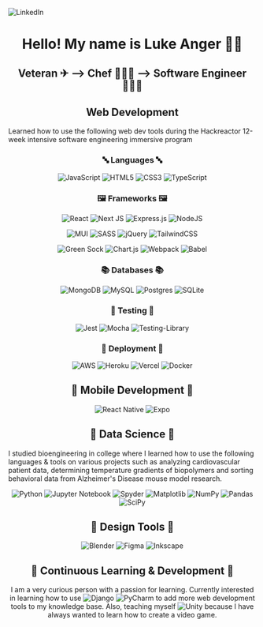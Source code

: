 ![LinkedIn](https://img.shields.io/badge/linkedin-%230077B5.svg?style=for-the-badge&logo=linkedin&logoColor=white)

<h1 align=center> Hello! My name is Luke Anger 👋🏼 </h1>
<h2 align=center> Veteran ✈ --> Chef 👨🏼‍🍳 --> Software Engineer 👩🏻‍💻</h2>

<h2 align=center> Web Development </h2>

Learned how to use the following web dev tools during the Hackreactor 12-week intensive software engineering immersive program

<h3 align=center> 🔤 Languages 🔤</h3>
 
 <div align=center> 

![JavaScript](https://img.shields.io/badge/javascript-%23323330.svg?style=flat&logo=javascript&logoColor=%23F7DF1E) ![HTML5](https://img.shields.io/badge/html5-%23E34F26.svg?style=flat&logo=html5&logoColor=white) ![CSS3](https://img.shields.io/badge/css3-%231572B6.svg?style=flat&logo=css3&logoColor=white) ![TypeScript](https://img.shields.io/badge/typescript-%23007ACC.svg?style=flat&logo=typescript&logoColor=white)

</div>
 


 <h3 align=center> 🖼 Frameworks 🖼 </h3>
 
 <div align=center> 

 ![React](https://img.shields.io/badge/react-%2320232a.svg?style=flat&logo=react&logoColor=%2361DAFB) ![Next JS](https://img.shields.io/badge/Next-black?style=flat&logo=next.js&logoColor=white) ![Express.js](https://img.shields.io/badge/express.js-%23404d59.svg?style=flat&logo=express&logoColor=%2361DAFB) 
 ![NodeJS](https://img.shields.io/badge/node.js-6DA55F?style=flat&logo=node.js&logoColor=white) 

</div>

 
 
 <div align=center> 

 ![MUI](https://img.shields.io/badge/MUI-%230081CB.svg?style=flat&logo=mui&logoColor=white)  ![SASS](https://img.shields.io/badge/SASS-hotpink.svg?style=flat&logo=SASS&logoColor=white) ![jQuery](https://img.shields.io/badge/jquery-%230769AD.svg?style=flat&logo=jquery&logoColor=white) ![TailwindCSS](https://img.shields.io/badge/tailwindcss-%2338B2AC.svg?style=flat&logo=tailwind-css&logoColor=white) 
 

</div>

 
 <div align=center> 

 ![Green Sock](https://img.shields.io/badge/green%20sock-88CE02?style=flat&logo=greensock&logoColor=white) ![Chart.js](https://img.shields.io/badge/chart.js-F5788D.svg?style=flat&logo=chart.js&logoColor=white)  ![Webpack](https://img.shields.io/badge/webpack-%238DD6F9.svg?style=flat&logo=webpack&logoColor=black) ![Babel](https://img.shields.io/badge/Babel-F9DC3e?style=flat&logo=babel&logoColor=black)

</div>

 
 <h3 align=center> 📚 Databases 📚</h3> 
 
 
 <div align=center> 

 ![MongoDB](https://img.shields.io/badge/MongoDB-%234ea94b.svg?style=flat&logo=mongodb&logoColor=white) ![MySQL](https://img.shields.io/badge/mysql-%2300f.svg?style=flat&logo=mysql&logoColor=white) ![Postgres](https://img.shields.io/badge/postgres-%23316192.svg?style=flat&logo=postgresql&logoColor=white) ![SQLite](https://img.shields.io/badge/sqlite-%2307405e.svg?style=flat&logo=sqlite&logoColor=white) 

</div>

 
 <h3 align=center> 🛑 Testing 🛑</h3>
  
  
  <div align=center> 

![Jest](https://img.shields.io/badge/-jest-%23C21325?style=flat&logo=jest&logoColor=white) 
![Mocha](https://img.shields.io/badge/-mocha-%238D6748?style=flat&logo=mocha&logoColor=white) 
![Testing-Library](https://img.shields.io/badge/-TestingLibrary-%23E33332?style=flat&logo=testing-library&logoColor=white)

</div>

 
 <h3 align=center> 🚚 Deployment 🚚</h3> 
 
 
 <div align=center> 

 ![AWS](https://img.shields.io/badge/AWS-%23FF9900.svg?style=flat&logo=amazon-aws&logoColor=white) ![Heroku](https://img.shields.io/badge/heroku-%23430098.svg?style=flat&logo=heroku&logoColor=white) ![Vercel](https://img.shields.io/badge/vercel-%23000000.svg?style=flat&logo=vercel&logoColor=white) ![Docker](https://img.shields.io/badge/docker-%230db7ed.svg?style=flat&logo=docker&logoColor=white)

</div>

 
 <h2 align=center> 📲 Mobile Development 📲</h2> 
 
 
 <div align=center> 

 ![React Native](https://img.shields.io/badge/react_native-%2320232a.svg?style=flat&logo=react&logoColor=%2361DAFB) ![Expo](https://img.shields.io/badge/expo-1C1E24?style=flat&logo=expo&logoColor=#D04A37)

</div>

 
 <h2 align=center> 🧪 Data Science 🧪</h2>
 
 
 <div align=center> 



</div>
 I studied bioengineering in college where I learned how to use the following languages & tools on various projects such as analyzing cardiovascular patient data, determining temperature gradients of biopolymers and sorting behavioral data from Alzheimer's Disease mouse model research. 
 

 <div align=center> 

![Python](https://img.shields.io/badge/python-3670A0?style=flat&logo=python&logoColor=ffdd54) ![Jupyter Notebook](https://img.shields.io/badge/jupyter-%23FA0F00.svg?style=flat&logo=jupyter&logoColor=white) ![Spyder](https://img.shields.io/badge/Spyder-838485?style=flat&logo=spyder%20ide&logoColor=maroon) ![Matplotlib](https://img.shields.io/badge/Matplotlib-%23ffffff.svg?style=flat&logo=Matplotlib&logoColor=black) ![NumPy](https://img.shields.io/badge/numpy-%23013243.svg?style=flat&logo=numpy&logoColor=white) ![Pandas](https://img.shields.io/badge/pandas-%23150458.svg?style=flat&logo=pandas&logoColor=white) ![SciPy](https://img.shields.io/badge/SciPy-%230C55A5.svg?style=flat&logo=scipy&logoColor=%white)

</div>

 
<h2 align=center> 🎨 Design Tools 🎨</h2> 


<div align=center> 

![Blender](https://img.shields.io/badge/blender-%23F5792A.svg?style=flat&logo=blender&logoColor=white) ![Figma](https://img.shields.io/badge/figma-%23F24E1E.svg?style=flat&logo=figma&logoColor=white) ![Inkscape](https://img.shields.io/badge/Inkscape-e0e0e0?style=flat&logo=inkscape&logoColor=080A13) 

</div>


<h2 align=center> 🌱 Continuous Learning & Development 🌱</h2>


<div align=center> 

I am a very curious person with a passion for learning. Currently interested in learning how to use ![Django](https://img.shields.io/badge/django-%23092E20.svg?style=flat&logo=django&logoColor=white) ![PyCharm](https://img.shields.io/badge/pycharm-143?style=flat&logo=pycharm&logoColor=black&color=black&labelColor=green) to add more web development tools to my knowledge base. Also, teaching myself ![Unity](https://img.shields.io/badge/unity-%23000000.svg?style=flat&logo=unity&logoColor=white) because I have always wanted to learn how to create a video game.

</div>



